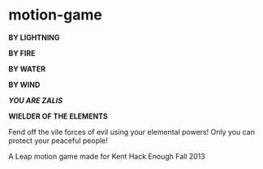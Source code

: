motion-game
===========

**BY LIGHTNING**

**BY FIRE**

**BY WATER**

**BY WIND**

_**YOU ARE ZALIS**_

**WIELDER OF THE ELEMENTS**

Fend off the vile forces of evil using your elemental powers! 
Only you can protect your peaceful people!


A Leap motion game made for Kent Hack Enough Fall 2013
